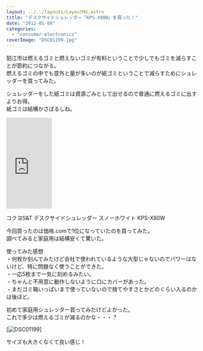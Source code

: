 ```yaml
---
layout: ../../layouts/LayoutMd.astro
title: "デスクサイドシュレッダー「KPS-X80W」を買った！"
date: "2012-01-09"
categories: 
  - "consumer-electronics"
coverImage: "DSC01199.jpg"
---
```


狛江市は燃えるゴミと燃えないゴミが有料ということで少しでもゴミを減らすことが節約につながる。  
燃えるゴミの中でも意外と量が多いのが紙ゴミということで減らすためにシュレッダーを買ってみた。

シュレッダーをした紙ゴミは資源ごみとして出せるので普通に燃えるゴミに出すよりお得。  
紙ゴミは結構かさばるしね。

<iframe style="width: 120px; height: 240px;" src="http://rcm-jp.amazon.co.jp/e/cm?lt1=_blank&amp;bc1=000000&amp;IS2=1&amp;bg1=FFFFFF&amp;fc1=000000&amp;lc1=0000FF&amp;t=mizuka123-22&amp;o=9&amp;p=8&amp;l=as4&amp;m=amazon&amp;f=ifr&amp;ref=ss_til&amp;asins=B001MSQWJC" frameborder="0" marginwidth="0" marginheight="0" scrolling="no" width="320" height="240"></iframe>

コクヨS&T デスクサイドシュレッダー <RELISH> スノーホワイト KPS-X80W

今回買ったのは価格.comで1位になっていたのを買ってみた。  
調べてみると家庭用は結構安くて驚いた。

使ってみた感想  
・何枚か刻んでみたけど会社で使われているような大型じゃないのでパワーはないけど、特に問題なく使うことができた。  
・一応5枚まで一気に刻めるみたい。  
・ちゃんと不用意に動作しないように口にカバーがあった。  
・まだゴミ箱いっぱいまで使っていないので捨てやすさとかどのくらい入るのかは後ほど。

初めて家庭用シュレッダー買ってみたけどよかった。  
これで多少は燃えるゴミが減るのかな・・・？

[![](/archive/images/DSC01199.jpg "DSC01199")]

サイズも大きくなくて良い感じ！
